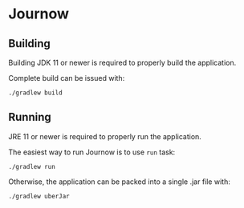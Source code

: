# Journow

## Building
Building 
JDK 11 or newer is required to properly build the application.

Complete build can be issued with:
```
./gradlew build
```

## Running
JRE 11 or newer is required to properly run the application.

The easiest way to run Journow is to use `run` task:
```
./gradlew run
```

Otherwise, the application can be packed into a single .jar file with:
```
./gradlew uberJar
```
